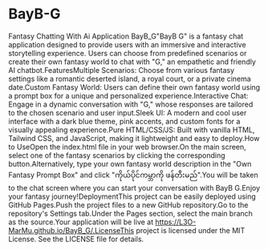 # BayB-G
Fantasy Chatting With Ai Application 
BayB_G"BayB G" is a fantasy chat application designed to provide users with an immersive and interactive storytelling experience. Users can choose from predefined scenarios or create their own fantasy world to chat with "G," an empathetic and friendly AI chatbot.FeaturesMultiple Scenarios: Choose from various fantasy settings like a romantic deserted island, a royal court, or a private cinema date.Custom Fantasy World: Users can define their own fantasy world using a prompt box for a unique and personalized experience.Interactive Chat: Engage in a dynamic conversation with "G," whose responses are tailored to the chosen scenario and user input.Sleek UI: A modern and cool user interface with a dark blue theme, pink accents, and custom fonts for a visually appealing experience.Pure HTML/CSS/JS: Built with vanilla HTML, Tailwind CSS, and JavaScript, making it lightweight and easy to deploy.How to UseOpen the index.html file in your web browser.On the main screen, select one of the fantasy scenarios by clicking the corresponding button.Alternatively, type your own fantasy world description in the "Own Fantasy Prompt Box" and click "ကိုယ်ပိုင်ကမ္ဘာကို ဖန်တီးမည်".You will be taken to the chat screen where you can start your conversation with BayB G.Enjoy your fantasy journey!DeploymentThis project can be easily deployed using GitHub Pages.Push the project files to a new GitHub repository.Go to the repository's Settings tab.Under the Pages section, select the main branch as the source.Your application will be live at https://L3O-MarMu.github.io/BayB_G/.LicenseThis project is licensed under the MIT License. See the LICENSE file for details.
